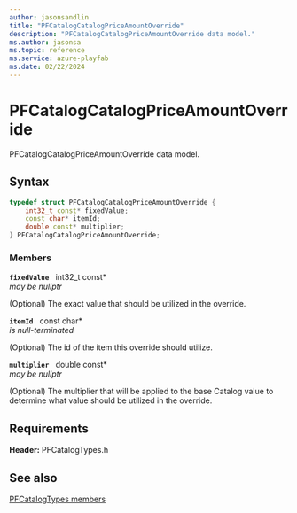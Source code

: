 ```yaml
---
author: jasonsandlin
title: "PFCatalogCatalogPriceAmountOverride"
description: "PFCatalogCatalogPriceAmountOverride data model."
ms.author: jasonsa
ms.topic: reference
ms.service: azure-playfab
ms.date: 02/22/2024
---
```


# PFCatalogCatalogPriceAmountOverride  

PFCatalogCatalogPriceAmountOverride data model.  

## Syntax  
  
```cpp
typedef struct PFCatalogCatalogPriceAmountOverride {  
    int32_t const* fixedValue;  
    const char* itemId;  
    double const* multiplier;  
} PFCatalogCatalogPriceAmountOverride;  
```
  
### Members  
  
**`fixedValue`** &nbsp; int32_t const*  
*may be nullptr*  
  
(Optional) The exact value that should be utilized in the override.
  
**`itemId`** &nbsp; const char*  
*is null-terminated*  
  
(Optional) The id of the item this override should utilize.
  
**`multiplier`** &nbsp; double const*  
*may be nullptr*  
  
(Optional) The multiplier that will be applied to the base Catalog value to determine what value should be utilized in the override.
  
  
## Requirements  
  
**Header:** PFCatalogTypes.h
  
## See also  
[PFCatalogTypes members](../pfcatalogtypes_members.md)  

  
  
